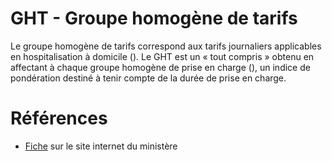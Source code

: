 # GHT - Groupe homogène de tarifs
<!-- SPDX-License-Identifier: MPL-2.0 -->

Le groupe homogène de tarifs correspond aux tarifs journaliers applicables en hospitalisation à domicile (<link-previewer href="HAD.html" text="HAD" preview-title="HAD - Hospitalisation à domicile" preview-text="L’hospitalisation à domicile (HAD) est une hospitalisation à temps complet au cours de laquelle les soins sont effectués au domicile de la personne. " />). 
Le GHT est un « tout compris » obtenu en affectant à chaque groupe homogène de prise en charge (<link-previewer href="GHPC.html" text="GHPC" preview-title="GHPC - Groupe homogène de prise en charge" preview-text="Combinaison de 3 variables composant un séjour en hospitalisation à domicile : " />), un indice de pondération destiné à tenir compte de la durée de prise en charge.

# Références

- [Fiche](https://solidarites-sante.gouv.fr/professionnels/gerer-un-etablissement-de-sante-medico-social/financement/financement-des-etablissements-de-sante-10795/financement-des-etablissements-de-sante-glossaire/article/groupe-homogene-de-tarifs-ght) sur le site internet du ministère
